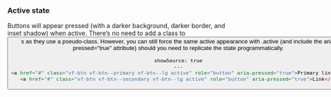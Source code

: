 
### Active state
Buttons will appear pressed (with a darker background, darker border, and inset shadow) when active. There’s no need to add a class to <button>s as they use a pseudo-class. However, you can still force the same active appearance with .active (and include the aria-pressed="true" attribute) should you need to replicate the state programmatically.

```html
showSource: true
---
<a href="#" class="vf-btn vf-btn--primary vf-btn--lg active" role="button" aria-pressed="true">Primary link</a>
<a href="#" class="vf-btn vf-btn--secondary vf-btn--lg active" role="button" aria-pressed="true">Link</a>
```
